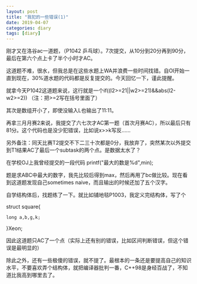 ```yaml
---
layout: post
title: "我犯的一些错误(1)"
date: 2019-04-07
categories: diary
tags: [diary]
---
```


刚才又在洛谷ac一道题，（P1042 乒乓球）。7次提交，从10分到20分再到90分，最后在第六个点上卡了半个小时才AC。

这道题不难，很水，但我总是在这些水题上WA并浪费一些时间找错。自OI开始一直到现在，30%道水题的代码都是反复提交的。今天回忆一下，谨此提醒。

就拿今天P1042这道题来说，这行就是一个if((l2>=21||w2>=21)&&abs(l2-w2>=2))
（注：把>=2写在括号里面了）

其次是数组开小了，即使没输入L也输出了11:11。

再拿三月月赛2来说，我提交了六七次才AC第一题（首次月赛AC），所以最后只有81分。这个代码也是没少犯错误，比如说x>>k写反……

另外备注：同天比赛T2提交不下二三十次都是0分，我放弃了，突然某次以外提交到T1结果AC了最后一个subtask的两个点。是数据太水了？

在学校OJ上我曾经提交的一段代码    printf("最大的数是%d",min);

题是求ABC中最大的数字，我先比较后得到max，然后再用了bc做比较。现在看到这道题发现自己sometimes naive，而且输出的时候还加了五个汉字。

自学结构体后，找题练了一下。就比如铺地毯P1003，我定义完结构体，写了个

struct square{

    long a,b,g,k;
    
}Xeon;

因此这道题只AC了一个点（实际上还有别的错误，比如区间判断错误，但这个错误是最明显的）

除此之外，还有一些极傻的错误，就不提了。最根本的一条还是要提高自己的知识水平，不要喜欢弄个结构体，就把编译器批判一番，C++98是身经百战了，不知道比我高到哪里去了。

